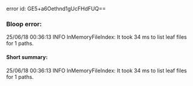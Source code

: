 error id: GE5+a6Oethnd1gUcFHdFUQ==
### Bloop error:

25/06/18 00:36:13 INFO InMemoryFileIndex: It took 34 ms to list leaf files for 1 paths.
#### Short summary: 

25/06/18 00:36:13 INFO InMemoryFileIndex: It took 34 ms to list leaf files for 1 paths.